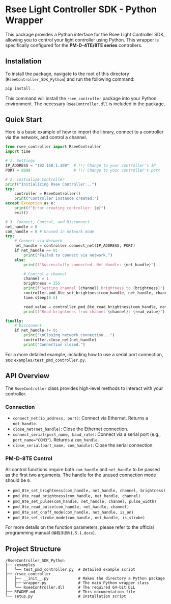 # Rsee Light Controller SDK - Python Wrapper

This package provides a Python interface for the Rsee Light Controller SDK, allowing you to control your light controller using Python. This wrapper is specifically configured for the **PM-D-4TE/8TE series** controllers.

## Installation

To install the package, navigate to the root of this directory (`RseeController_SDK_Python`) and run the following command:

```bash
pip install .
```

This command will install the `rsee_controller` package into your Python environment. The necessary `RseeController.dll` is included in the package.

## Quick Start

Here is a basic example of how to import the library, connect to a controller via the network, and control a channel.

```python
from rsee_controller import RseeController
import time

# 1. Settings
IP_ADDRESS = "192.168.1.100"  # !!! Change to your controller's IP
PORT = 8899                   # !!! Change to your controller's port

# 2. Initialize Controller
print("Initializing Rsee Controller...")
try:
    controller = RseeController()
    print("Controller instance created.")
except Exception as e:
    print(f"Error creating controller: {e}")
    exit()

# 3. Connect, Control, and Disconnect
net_handle = 0
com_handle = 0 # Unused in network mode
try:
    # Connect via Network
    net_handle = controller.connect_net(IP_ADDRESS, PORT)
    if net_handle == 0:
        print("Failed to connect via network.")
    else:
        print(f"Successfully connected. Net Handle: {net_handle}")

        # Control a channel
        channel = 1
        brightness = 255
        print(f"Setting channel {channel} brightness to {brightness}")
        controller.pmd_8te_set_brightness(com_handle, net_handle, channel, brightness)
        time.sleep(0.5)

        read_value = controller.pmd_8te_read_brightness(com_handle, net_handle, channel)
        print(f"Read brightness from channel {channel}: {read_value}")

finally:
    # Disconnect
    if net_handle != 0:
        print("\nClosing network connection...")
        controller.close_net(net_handle)
        print("Connection closed.")
```

For a more detailed example, including how to use a serial port connection, see `examples/test_pmd_controller.py`.

## API Overview

The `RseeController` class provides high-level methods to interact with your controller.

### Connection

-   `connect_net(ip_address, port)`: Connect via Ethernet. Returns a `net_handle`.
-   `close_net(net_handle)`: Close the Ethernet connection.
-   `connect_serial(port_name, baud_rate)`: Connect via a serial port (e.g., `port_name="COM3"`). Returns a `com_handle`.
-   `close_serial(port_name, com_handle)`: Close the serial connection.

### PM-D-8TE Control

All control functions require both `com_handle` and `net_handle` to be passed as the first two arguments. The handle for the unused connection mode should be `0`.

-   `pmd_8te_set_brightness(com_handle, net_handle, channel, brightness)`
-   `pmd_8te_read_brightness(com_handle, net_handle, channel)`
-   `pmd_8te_set_pulse(com_handle, net_handle, channel, pulse_width)`
-   `pmd_8te_read_pulse(com_handle, net_handle, channel)`
-   `pmd_8te_set_onoff_mode(com_handle, net_handle, is_on)`
-   `pmd_8te_set_strobe_mode(com_handle, net_handle, is_strobe)`

For more details on the function parameters, please refer to the official programming manual (`编程手册V1.5.1.docx`).

## Project Structure

```
/RseeController_SDK_Python
├── /examples
│   └── test_pmd_controller.py  # Detailed example script
├── /rsee_controller
│   ├── __init__.py             # Makes the directory a Python package
│   ├── wrapper.py              # The main Python wrapper class
│   └── RseeController.dll      # The required 64-bit DLL
├── README.md                   # This documentation file
└── setup.py                    # Installation script
```